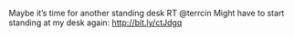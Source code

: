 <!--
id: 1018669825
link: http://kevinisom.info/post/1018669825/maybe-its-time-for-another-standing-desk-rt
slug: maybe-its-time-for-another-standing-desk-rt
date: Fri Aug 27 2010 19:22:15 GMT+1200 (NZST)
raw: {"blog_name":"kevinisom","id":1018669825,"post_url":"http://kevinisom.info/post/1018669825/maybe-its-time-for-another-standing-desk-rt","slug":"maybe-its-time-for-another-standing-desk-rt","type":"text","date":"2010-08-27 07:22:15 GMT","timestamp":1282893735,"state":"published","format":"html","reblog_key":"qzLVqFJQ","tags":[],"short_url":"http://tmblr.co/Zw68Yyyjwi1","highlighted":[],"feed_item":"http://twitter.com/kev_nz/statuses/22221164061","from_feed_id":"650289","note_count":0,"title":null,"body":"<p>Maybe it&#8217;s time for another standing desk RT @terrcin Might have to start standing at my desk again: <a href=\"http://bit.ly/ctJdgq\" target=\"_blank\">http://bit.ly/ctJdgq</a></p>"}
publish: 2010-08-027
tags: 
title: null
-->


Maybe it’s time for another standing desk RT @terrcin Might have to
start standing at my desk again: <http://bit.ly/ctJdgq>


